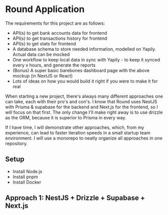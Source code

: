 # Round Application

The requirements for this project are as follows:

- API(s) to get bank accounts data for frontend
- API(s) to get transactions history for frontend
- API(s) to get stats for frontend
- A database schema to store needed information, modelled on Yapily. Actual data can be mocked
- One workflow to keep local data in sync with Yapily - to keep it synced every x hours, and generate the reports
- (Bonus) A super basic barebones dashboard page with the above mockup (in NextJS or React)
- Lots of ideas on how you would build it right if you were to make it for real

When starting a new project, there's always many different approaches one can take, each with their pro's and con's. I know that Round uses NestJS with Prisma & supabase for the backend and Next.js for the frontend, so I will focus on that first. The only change I'll make right away is to use drizzle as the ORM, because it is superior to Prisma in every way.

If I have time, I will demonstrate other approaches, which, from my experience, can lead to faster iteration speeds in a small startup team environment. I will use a monorepo to neatly organize all approaches in one repository.

## Setup

- Install Node.js
- Install pnpm
- Install Docker

## Approach 1: NestJS + Drizzle + Supabase + Next.js
